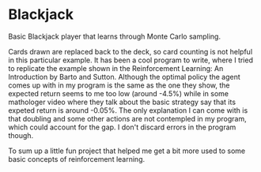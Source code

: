 # Blackjack
Basic Blackjack player that learns through Monte Carlo sampling.

Cards drawn are replaced back to the deck, so card counting is not helpful in this particular example. It has been a cool program to write, where I tried to replicate the example shown in the Reinforcement Learning: An Introduction by Barto and Sutton.
Although the optimal policy the agent comes up with in my program is the same as the one they show, the expected return seems to me too low (around -4.5%) while in some mathologer video where they talk about the basic strategy say that its expeted return is around -0.05%. The only explanation I can come with is that doubling and some other actions are not contempled in my program, which could account for the gap. I don't discard errors in the program though.

To sum up a little fun project that helped me get a bit more used to some basic concepts of reinforcement learning.
